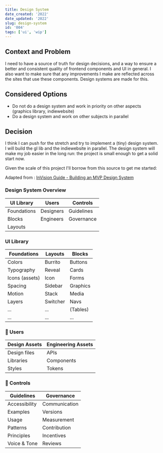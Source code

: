 ```yaml
---
title: Design System
date_created: '2022'
date_updated: '2022'
slug: design-system
id: '004'
tags: ['ui', 'wip']
---
```


## Context and Problem

I need to have a source of truth for design decisions, and a way to ensure a better and consistent quality of frontend components and UI in general. I also want to make sure that any improvements I make are reflected across the sites that use these components.
Design systems are made for this.

## Considered Options

- Do not do a design system and work in priority on other aspects (graphics library, indiewebsite)
- Do a design system and work on other subjects in parallel

## Decision

I think I can push for the stretch and try to implement a (tiny) design system.
I will build the gl lib and the indiewebsite in parallel.
The design system will make my job easier in the long run: the project is small enough to get a solid start now.

Given the scale of this project I'll borrow from this source to get me started:

Adapted from : [InVision Guide - Building an MVP Design System](https://www.invisionapp.com/lp/design-system-mvp-guide)

### Design System Overview

| UI Library  | Users     | Controls   |
| ----------- | --------- | ---------- |
| Foundations | Designers | Guidelines |
| Blocks      | Engineers | Governance |
| Layouts     |           |            |

### UI Library

| Foundations    | Layouts  | Blocks   |
| -------------- | -------- | -------- |
| Colors         | Burrito  | Buttons  |
| Typography     | Reveal   | Cards    |
| Icons (assets) | Icon     | Forms    |
| Spacing        | Sidebar  | Graphics |
| Motion         | Stack    | Media    |
| Layers         | Switcher | Navs     |
| ...            | ...      | (Tables) |
| ...            | ...      | ...      |

### 🚧 Users

| Design Assets | Engineering Assets |
| ------------- | ------------------ |
| Design files  | APIs               |
| Libraries     | Components         |
| Styles        | Tokens             |

### 🚧 Controls

| Guidelines    | Governance    |
| ------------- | ------------- |
| Accessibility | Communication |
| Examples      | Versions      |
| Usage         | Measurement   |
| Patterns      | Contribution  |
| Principles    | Incentives    |
| Voice & Tone  | Reviews       |
